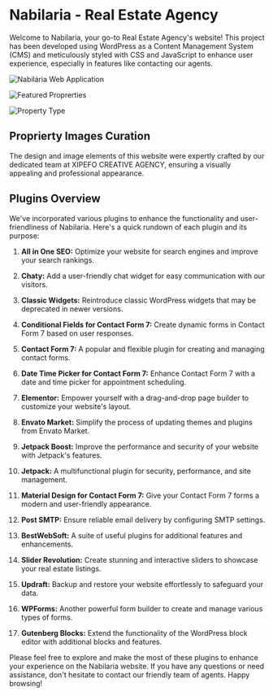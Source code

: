 # Nabilaria - Real Estate Agency

Welcome to Nabilaria, your go-to Real Estate Agency's website! This project has been developed using WordPress as a Content Management System (CMS) and meticulously styled with CSS and JavaScript to enhance user experience, especially in features like contacting our agents.

![Nabilária Web Application](https://manueldinisjunior.com/wp-content/uploads/2023/09/image-12-1024x438.png)

![Featured Proprerties](https://manueldinisjunior.com/wp-content/uploads/2023/09/image-13-800x600.png)

![Property Type](https://manueldinisjunior.com/wp-content/uploads/2023/09/image-14-800x600.png)

## Proprierty Images Curation
The design and image elements of this website were expertly crafted by our dedicated team at XIPEFO CREATIVE AGENCY, ensuring a visually appealing and professional appearance.

## Plugins Overview
We've incorporated various plugins to enhance the functionality and user-friendliness of Nabilaria. Here's a quick rundown of each plugin and its purpose:

1. **All in One SEO:** Optimize your website for search engines and improve your search rankings.

2. **Chaty:** Add a user-friendly chat widget for easy communication with our visitors.

3. **Classic Widgets:** Reintroduce classic WordPress widgets that may be deprecated in newer versions.

4. **Conditional Fields for Contact Form 7:** Create dynamic forms in Contact Form 7 based on user responses.

5. **Contact Form 7:** A popular and flexible plugin for creating and managing contact forms.

6. **Date Time Picker for Contact Form 7:** Enhance Contact Form 7 with a date and time picker for appointment scheduling.

7. **Elementor:** Empower yourself with a drag-and-drop page builder to customize your website's layout.

8. **Envato Market:** Simplify the process of updating themes and plugins from Envato Market.

9. **Jetpack Boost:** Improve the performance and security of your website with Jetpack's features.

10. **Jetpack:** A multifunctional plugin for security, performance, and site management.

11. **Material Design for Contact Form 7:** Give your Contact Form 7 forms a modern and user-friendly appearance.

12. **Post SMTP:** Ensure reliable email delivery by configuring SMTP settings.

13. **BestWebSoft:** A suite of useful plugins for additional features and enhancements.

14. **Slider Revolution:** Create stunning and interactive sliders to showcase your real estate listings.

15. **Updraft:** Backup and restore your website effortlessly to safeguard your data.

16. **WPForms:** Another powerful form builder to create and manage various types of forms.

17. **Gutenberg Blocks:** Extend the functionality of the WordPress block editor with additional blocks and features.

Please feel free to explore and make the most of these plugins to enhance your experience on the Nabilaria website. If you have any questions or need assistance, don't hesitate to contact our friendly team of agents. Happy browsing!
